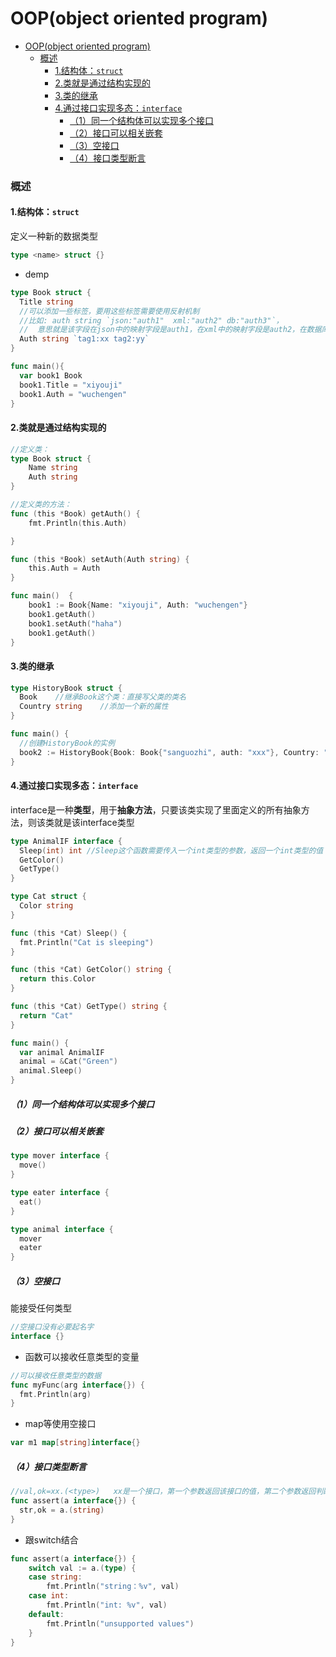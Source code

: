 # OOP(object oriented program)

<!-- @import "[TOC]" {cmd="toc" depthFrom=1 depthTo=6 orderedList=false} -->
<!-- code_chunk_output -->

- [OOP(object oriented program)](#oopobject-oriented-program)
    - [概述](#概述)
      - [1.结构体：`struct`](#1结构体struct)
      - [2.类就是通过结构实现的](#2类就是通过结构实现的)
      - [3.类的继承](#3类的继承)
      - [4.通过接口实现多态：`interface`](#4通过接口实现多态interface)
        - [（1）同一个结构体可以实现多个接口](#1同一个结构体可以实现多个接口)
        - [（2）接口可以相关嵌套](#2接口可以相关嵌套)
        - [（3）空接口](#3空接口)
        - [（4）接口类型断言](#4接口类型断言)

<!-- /code_chunk_output -->

### 概述

#### 1.结构体：`struct`
定义一种新的数据类型
```go
type <name> struct {}
```

* demp
```go
type Book struct {
  Title string  
  //可以添加一些标签，要用这些标签需要使用反射机制
  //比如: auth string `json:"auth1"  xml:"auth2" db:"auth3"`，
  //  意思就是该字段在json中的映射字段是auth1，在xml中的映射字段是auth2，在数据库中映射的字段是auth3
  Auth string `tag1:xx tag2:yy`            
}

func main(){
  var book1 Book
  book1.Title = "xiyouji"
  book1.Auth = "wuchengen"
}
```

#### 2.类就是通过结构实现的
```go
//定义类：
type Book struct {
	Name string
	Auth string
}

//定义类的方法：
func (this *Book) getAuth() {
	fmt.Println(this.Auth)

}

func (this *Book) setAuth(Auth string) {
	this.Auth = Auth
}

func main()  {
	book1 := Book{Name: "xiyouji", Auth: "wuchengen"}
	book1.getAuth()
	book1.setAuth("haha")
	book1.getAuth()
}
```

#### 3.类的继承
```go
type HistoryBook struct {
  Book    //继承Book这个类：直接写父类的类名
  Country string    //添加一个新的属性
}

func main() {
  //创建HistoryBook的实例
  book2 := HistoryBook{Book: Book{"sanguozhi", auth: "xxx"}, Country: "China"}
}
```

#### 4.通过接口实现多态：`interface`
interface是一种**类型**，用于**抽象方法**，只要该类实现了里面定义的所有抽象方法，则该类就是该interface类型
```go
type AnimalIF interface {
  Sleep(int) int //Sleep这个函数需要传入一个int类型的参数，返回一个int类型的值
  GetColor()
  GetType()
}

type Cat struct {
  Color string
}

func (this *Cat) Sleep() {
  fmt.Println("Cat is sleeping")
}

func (this *Cat) GetColor() string {
  return this.Color
}

func (this *Cat) GetType() string {
  return "Cat"
}

func main() {
  var animal AnimalIF
  animal = &Cat("Green")
  animal.Sleep()
}
```

##### （1）同一个结构体可以实现多个接口

##### （2）接口可以相关嵌套
```go
type mover interface {
  move()
}

type eater interface {
  eat()
}

type animal interface {
  mover
  eater
}
```

##### （3）空接口
能接受任何类型
```go
//空接口没有必要起名字
interface {}
```

* 函数可以接收任意类型的变量
```go
//可以接收任意类型的数据
func myFunc(arg interface{}) {
  fmt.Println(arg)
}
```

* map等使用空接口
```go
var m1 map[string]interface{}
```

##### （4）接口类型断言
```go
//val,ok=xx.(<type>)   xx是一个接口，第一个参数返回该接口的值，第二个参数返回判断的结果
func assert(a interface{}) {
  str,ok = a.(string)
}
```

* 跟switch结合
```go
func assert(a interface{}) {
	switch val := a.(type) {
	case string:
		fmt.Println("string：%v", val)
	case int:
		fmt.Println("int: %v", val)
	default:
		fmt.Println("unsupported values")
	}
}
```
